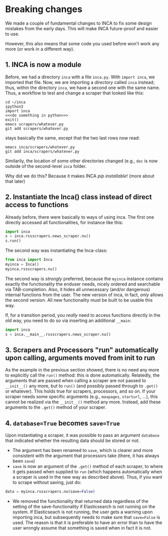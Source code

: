 # Breaking changes

We made a couple of fundamental changes to INCA to fix some design mistakes from the early days. This will make INCA future-proof and easier to use.

However, this also means that some code you used before won't work any more (or work in a different way).


## 1. INCA is now a module
Before, we had a directory `inca` with a file `inca.py`. With `import inca`, we imported that file. Now, we are importing a *directory* called `inca` instead; thus, within the directory `inca`, we have a second one with the same name. Thus, a workflow to test and change a scraper that looked like this:

```
cd ~/inca
ipython3
import inca
<<<do something in python>>>
exit()
emacs scrapers/whatever.py
git add scrapers/whatever.py
```
stays basically the same, except that the two last rows now read:
```
emacs inca/scrapers/whatever.py
git add inca/scrapers/whatever.py
```
Similarily, the location of some other directories changed (e.g., `doc` is now outside of the second-level `inca` folder.

Why did we do this? Because it makes INCA *pip installable*! (more about that later)


## 2. Instantiate the Inca() class instead of direct access to functions

Already before, there were basically to ways of using inca. The first one directly accessed all functionalities, for instance like this:
```python
import inca
s = inca.rssscrapers.news_scraper.nu()
s.run()
```
The second way was instantiating the Inca-class:
```python
from inca import Inca
myinca = Inca()
myinca.rssscrapers.nu()
```

The second way is *strongly* preferred, because the `myinca` instance contains exactly the functionality the enduser needs, nicely ordered and searchable via TAB-completion. Also, it hides all unnecessary (and/or dangerous) internal functions from the user. The new version of inca, in fact, *only* allows the second version. All new functionality must be built to be usable this way.

If, for a transition period, you *really* need to access functions directly in the old way, you need to do so via inserting an additional `__main`:
```python
import inca
s = inca.__main__.rssscrapers.news_scraper.nu()
```



## 3. Scrapers and Processors "run" automatically upon calling, arguments moved from __init__ to run

As the example in the previous section showed, there is no need any more to explicitly call the `run()` method: this is done automatically. Relatedly, the arguments that are passed when calling a scraper are not passed to `__init__()` any more, but to `run()` (and possibly passed through to `.get()` or whatever). This holds true for scrapers, processors, and so on. If your scraper needs some specific arguments (e.g., `maxpages`, `starturl`, ...), this cannot be realized via the `__init__()` method any more. Instead, add these arguments to the `.get()` method of your scraper.




## 4. `database=True` becomes `save=True`

Upon instantiating a scraper, it was possible to pass an argument `database` that indicated whether the resulting data should be stored or not. 

- The argument has been renamed to `save`, which is clearer and more consistent with the argument that processors take (there, it has always been `save`)
- `save` is now an argument of the `.get()` method of each scraper, to where it gets passed when supplied to `run` (which happens automatically when a scraper is used in the new way as described above).
Thus, if you want to scrape without saving, just do:
```python
data = myinca.rssscrapers.nu(save=False)
```
- We removed the functionality that returned data regardless of the setting of the save-functionality if Elasticsearch is not running on the system. If Elasticseach is not running, the user gets a warning upon importing inca, but subsequently needs to make sure that `save=False` is used. The reason is that it is preferable to have an error than to have the user wrongly assume that something is saved when in fact it is not.


